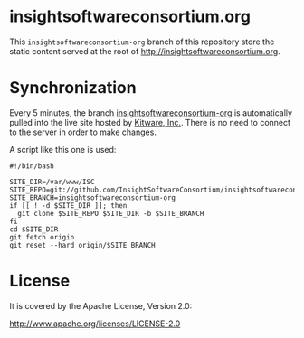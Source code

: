 # insightsoftwareconsortium.org

This ``insightsoftwareconsortium-org`` branch of this repository store the static content served at the root of http://insightsoftwareconsortium.org.

# Synchronization

Every 5 minutes, the branch [insightsoftwareconsortium-org](https://github.com/InsightSoftwareConsortium/insightsoftwareconsortium.org/tree/insightsoftwareconsortium-org) is automatically pulled into the live site hosted by [Kitware, Inc.](https://www.kitware.com). There is no need to connect to the server in order to make changes.

A script like this one is used:

```
#!/bin/bash

SITE_DIR=/var/www/ISC
SITE_REPO=git://github.com/InsightSoftwareConsortium/insightsoftwareconsortium.org.git
SITE_BRANCH=insightsoftwareconsortium-org
if [[ ! -d $SITE_DIR ]]; then
  git clone $SITE_REPO $SITE_DIR -b $SITE_BRANCH
fi
cd $SITE_DIR
git fetch origin
git reset --hard origin/$SITE_BRANCH
```

# License

It is covered by the Apache License, Version 2.0:

http://www.apache.org/licenses/LICENSE-2.0

